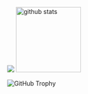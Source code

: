 
<p>
  <img src='https://github-readme-stats.vercel.app/api/top-langs/?username=RyomaOhtani&theme=tokyonight'>
  <img alt="github stats" height="150px" src="https://github-readme-stats.vercel.app/api?username=RyomaOhtani&theme=tokyonight" />
<!--   <a href='https://www.openbadge-global.com/api/v1.0/openBadge/v2/Wallet/Public/GetAssertionShare/SjR6UlNTandId0tiU24zR0YvQjRjUT09'>
    <img src='https://github.com/RyomaOhtani/RyomaOhtani/assets/131366102/814e7960-1988-4426-8b8a-277f02c10a39'> -->
  </a>
</p>

![GitHub Trophy](https://github-profile-trophy.vercel.app/?username=RyomaOhtani&theme=onedark&column=4&margin-w=15&margin-h=15)

